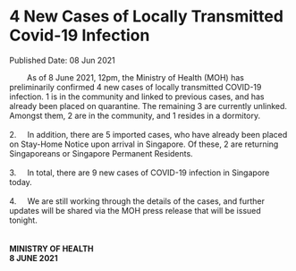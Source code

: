 <html>
    <meta http-equiv="Content-Type" content="text/html; charset=utf-8"/>
    <meta charset="utf-8"/>
    <title>4 New Cases of Locally Transmitted Covid-19 Infection </title>
    <body><h1>4 New Cases of Locally Transmitted Covid-19 Infection </h1>
    <p>Published Date: 08 Jun 2021</p> &nbsp; &nbsp; &nbsp; &nbsp; As of 8 June 2021, 12pm, the Ministry of Health (MOH) has preliminarily confirmed 4 new cases of locally transmitted COVID-19 infection. 1 is in the community and linked to previous cases, and has already been placed on quarantine. The remaining 3 are currently unlinked.&nbsp; Amongst them, 2 are in the community, and 1 resides in a dormitory.<br><br>2.&nbsp; &nbsp; &nbsp;In addition, there are 5 imported cases, who have already been placed on Stay-Home Notice upon arrival in Singapore. Of these, 2 are returning Singaporeans or Singapore Permanent Residents.<br><br>3.&nbsp; &nbsp; &nbsp;In total, there are 9 new cases of COVID-19 infection in Singapore today.<br><br>4.&nbsp; &nbsp; &nbsp;We are still working through the details of the cases, and further updates will be shared via the MOH press release that will be issued tonight.&nbsp;<br><br><br><strong>MINISTRY OF HEALTH<br>8 JUNE 2021</strong><br><div><br></div></body>
</html>